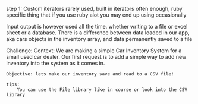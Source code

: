 step 1:
   Custom iterators rarely used, built in iterators often enough, ruby specific thing that if you use ruby alot you may end up using occasionally

   Input output is however used all the time. whether writing to a file or excel sheet or a database. 
   There is a difference between data loaded in our app, aka cars objects in the inventory array, and data permanently saved to a file
   
Challenge: 
    Context: We are making a simple Car Inventory System for a small used car dealer. Our first request is to add a simple way to add new inventory into the system as it comes in.

    Objective: lets make our inventory save and read to a CSV file! 

    tips:
        You can use the File library like in course or look into the CSV library

